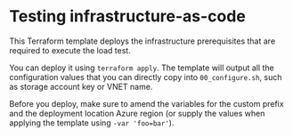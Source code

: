 # Testing infrastructure-as-code

This Terraform template deploys the infrastructure prerequisites that are required to execute the load test.

You can deploy it using `terraform apply`. The template will output all the configuration values that you can directly copy into `00_configure.sh`, such as storage account key or VNET name.

Before you deploy, make sure to amend the variables for the custom prefix and the deployment location Azure region (or supply the values when applying the template using `-var 'foo=bar'`).